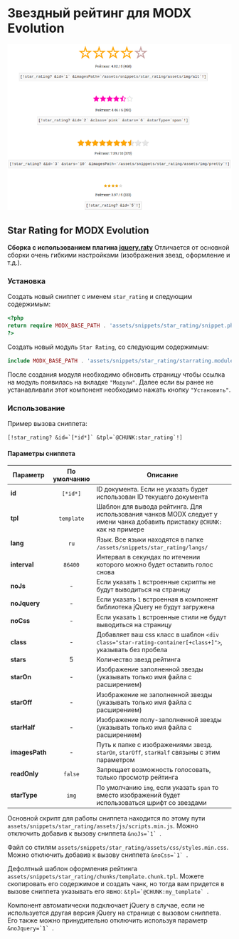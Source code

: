 # Звездный рейтинг для MODX Evolution

![Star Rating](./star-rating.png)

## Star Rating for MODX Evolution

**Сборка с использованием плагина [jquery.raty](http://www.wbotelhos.com/raty/)**
Отличается от основной сборки очень гибкими настройками (изображения звезд, оформление и т.д.).

### Установка

Создать новый сниппет с именем `star_rating` и следующим содержимым:

```php
<?php
return require MODX_BASE_PATH . 'assets/snippets/star_rating/snippet.php';
?>
```

Создать новый модуль `Star Rating`, со следующим содержимым:

```php
include MODX_BASE_PATH . 'assets/snippets/star_rating/starrating.module.php';
```

После создания модуля необходимо обновить страницу чтобы ссылка на модуль появилась на вкладке `"Модули"`.
 Далее если вы ранее не устанавливали этот компонент необходимо нажать кнопку `"Установить"`.

### Использование

Пример вызова сниппета:
```
[!star_rating? &id=`[*id*]` &tpl=`@CHUNK:star_rating`!]
```

#### Параметры сниппета
|    Параметр    | По умолчанию  |   Описание    |
| -------------- | :-----------: | ------------- |
| **id**         | `[*id*]`      | ID документа. Если не указать будет использован ID текущего документа  |
| **tpl**        | `template`    | Шаблон для вывода рейтинга. Для использования чанков MODX следует у имени чанка добавить приставку `@CHUNK:` как на примере |
| **lang**       | `ru`          | Язык. Все языки находятся в папке `/assets/snippets/star_rating/langs/` |
| **interval**   | `86400`       | Интервал в секундах по итечении которого можно будет оставить голос снова |
| **noJs**       | -             | Если указать `1` встроенные скрипты не будут выводиться на страницу |
| **noJquery**   | -         | Если указать `1` встроенная в компонент библиотека jQuery не будут загружена |
| **noCss**      | -             | Если указать `1` встроенные стили не будут выводиться на страницу |
| **class**      | -             | Добавляет ваш css класс в шаблон `<div class="star-rating-container[+class+]">`, указывать без пробела |
| **stars**      | 5             | Количество звезд рейтинга |
| **starOn**     | -             | Изображение заполненной звезды (указывать только имя файла с расширением) |
| **starOff**    | -             | Изображение не заполненной звезды (указывать только имя файла с расширением) |
| **starHalf**   | -             | Изображение полу-заполненной звезды (указывать только имя файла с расширением) |
| **imagesPath** | -             | Путь к папке с изображениями звезд. `starOn`, `starOff`, `starHalf` связыны с этим параметром |
| **readOnly**   | `false`       | Запрещает возможность голосовать, только просмотр рейтинга |
| **starType**   | `img`         | По умолчанию `img`, если указать `span` то вместо изображений будет использоваться шрифт со звездами |

Основной скрипт для работы сниппета находится по этому пути `assets/snippets/star_rating/assets/js/scripts.min.js`. Можно отключить добавив к вызову сниппета ``&noJs=`1` ``.

Файл со стилям `assets/snippets/star_rating/assets/css/styles.min.css`. Можно отключить добавив к вызову сниппета ``&noCss=`1` ``.

Дефолтный шаблон оформления рейтинга `assets/snippets/star_rating/chunks/template.chunk.tpl`. Можете скопировать его содержимое и создать чанк, но тогда вам придется в вызове сниппета указывать его явно: ``&tpl=`@CHUNK:my_template` ``.

Компонент автоматически подключает jQuery в случае, если не используется другая версия jQuery на странице с вызовом сниппета. Его также можно принудительно отключить используя параметр ``&noJquery=`1` ``.
